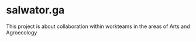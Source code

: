 # salwator.ga
This project is about collaboration within workteams in the areas of Arts and Agroecology
